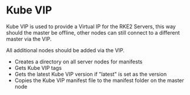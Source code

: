 # Kube VIP

Kube VIP is used to provide a Virtual IP for the RKE2 Servers, this way
should the master be offline, other nodes can still connect to a different
master via the VIP.

All additional nodes should be added via the VIP.

- Creates a directory on all server nodes for manifests
- Gets Kube VIP tags
- Gets the latest Kube VIP version if "latest" is set as the version
- Copies the Kube VIP manifest file to the manifest folder on the master node
